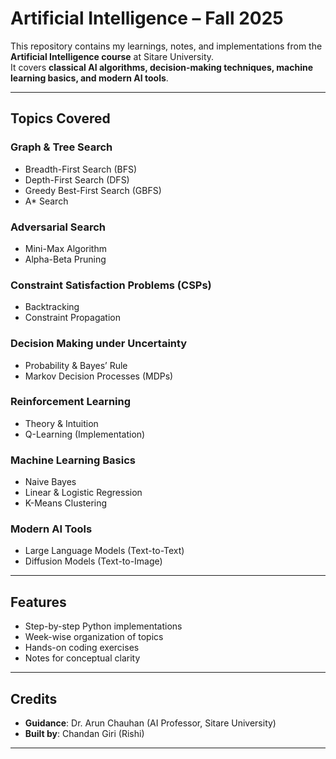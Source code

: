 # Artificial Intelligence – Fall 2025  

This repository contains my learnings, notes, and implementations from the **Artificial Intelligence course** at Sitare University.  
It covers **classical AI algorithms, decision-making techniques, machine learning basics, and modern AI tools**.  

---

## Topics Covered  

### Graph & Tree Search  
- Breadth-First Search (BFS)  
- Depth-First Search (DFS)  
- Greedy Best-First Search (GBFS)  
- A* Search  

### Adversarial Search  
- Mini-Max Algorithm  
- Alpha-Beta Pruning  

### Constraint Satisfaction Problems (CSPs)  
- Backtracking  
- Constraint Propagation  

### Decision Making under Uncertainty  
- Probability & Bayes’ Rule  
- Markov Decision Processes (MDPs)  

### Reinforcement Learning  
- Theory & Intuition  
- Q-Learning (Implementation)  

### Machine Learning Basics  
- Naive Bayes  
- Linear & Logistic Regression  
- K-Means Clustering  

### Modern AI Tools  
- Large Language Models (Text-to-Text)  
- Diffusion Models (Text-to-Image)  

---

## Features  
- Step-by-step Python implementations  
- Week-wise organization of topics  
- Hands-on coding exercises  
- Notes for conceptual clarity  

---

## Credits  
- **Guidance**: Dr. Arun Chauhan (AI Professor, Sitare University)  
- **Built by**: Chandan Giri (Rishi)  

---
